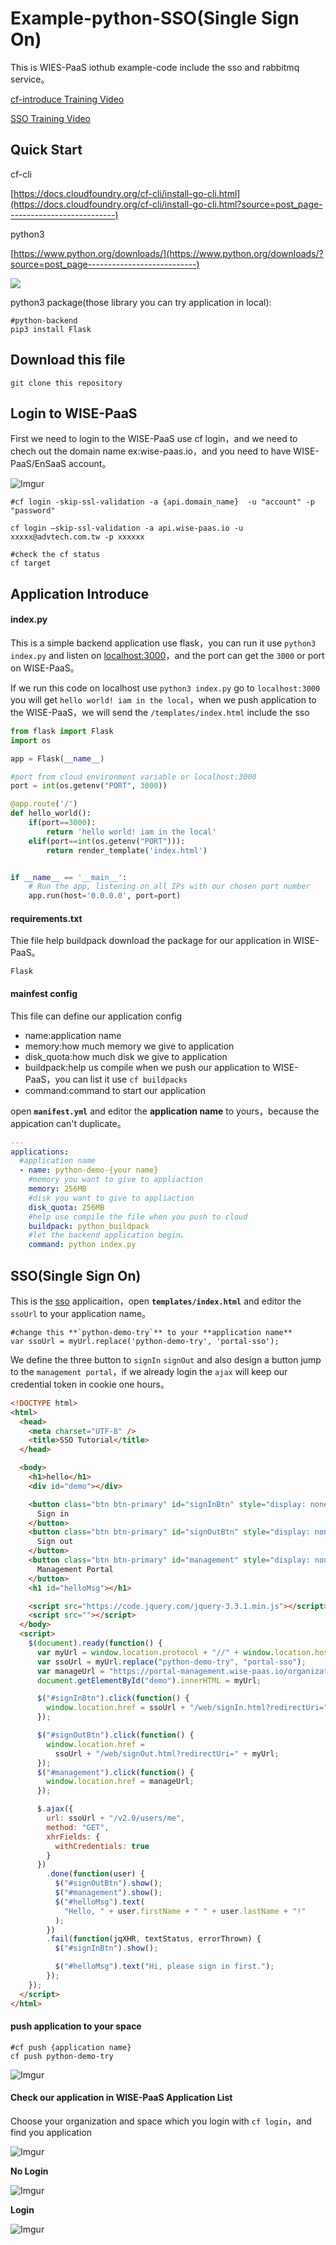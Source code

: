 # Example-python-SSO(Single Sign On)

This is WIES-PaaS iothub example-code include the sso and rabbitmq service。

[cf-introduce Training Video](https://advantech.wistia.com/medias/ll0ov3ce9e)

[SSO Training Video](https://advantech.wistia.com/medias/vay5uug5q6)

## Quick Start

cf-cli

[https://docs.cloudfoundry.org/cf-cli/install-go-cli.html](https://docs.cloudfoundry.org/cf-cli/install-go-cli.html?source=post_page---------------------------)

python3

[https://www.python.org/downloads/](https://www.python.org/downloads/?source=post_page---------------------------)

![](https://cdn-images-1.medium.com/max/2000/1*iJwh3dROjmveF8x1rC6zag.png)

python3 package(those library you can try application in local):

    #python-backend
    pip3 install Flask

## Download this file

    git clone this repository

## Login to WISE-PaaS

First we need to login to the WISE-PaaS use cf login，and we need to chech out the domain name ex:wise-paas.io，and you need to have WISE-PaaS/EnSaaS account。

![Imgur](https://i.imgur.com/JNJmxFy.png)

    #cf login -skip-ssl-validation -a {api.domain_name}  -u "account" -p "password"

    cf login –skip-ssl-validation -a api.wise-paas.io -u xxxxx@advtech.com.tw -p xxxxxx

    #check the cf status
    cf target

## Application Introduce

#### index.py

This is a simple backend application use flask，you can run it use `python3 index.py` and listen on [localhost:3000](localhost:3000)，and the port can get the `3000` or port on WISE-PaaS。

If we run this code on localhost use `python3 index.py` go to `localhost:3000` you will get `hello world! iam in the local`，when we push application to the WISE-PaaS，we will send the `/templates/index.html` include the sso

```py
from flask import Flask
import os

app = Flask(__name__)

#port from cloud environment variable or localhost:3000
port = int(os.getenv("PORT", 3000))

@app.route('/')
def hello_world():
    if(port==3000):
        return 'hello world! iam in the local'
    elif(port==int(os.getenv("PORT"))):
        return render_template('index.html')


if __name__ == '__main__':
    # Run the app, listening on all IPs with our chosen port number
    app.run(host='0.0.0.0', port=port)

```

#### requirements.txt

Thie file help buildpack download the package for our application in WISE-PaaS。

```
Flask

```

#### mainfest config

This file can define our application config

- name:application name
- memory:how much memory we give to application
- disk_quota:how much disk we give to application
- buildpack:help us compile when we push our application to WISE-PaaS，you can list it use `cf buildpacks`
- command:command to start our application

open **`manifest.yml`** and editor the **application name** to yours，because the appication can't duplicate。

```yml
---
applications:
  #application name
  - name: python-demo-{your name}
    #memory you want to give to appliaction
    memory: 256MB
    #disk you want to give to appliaction
    disk_quota: 256MB
    #help use compile the file when you push to cloud
    buildpack: python_buildpack
    #let the backend application begin。
    command: python index.py
```

## SSO(Single Sign On)

This is the [sso](https://advantech.wistia.com/medias/vay5uug5q6) applicaition，open **`templates/index.html`** and editor the `ssoUrl` to your application name。

    #change this **`python-demo-try`** to your **application name**
    var ssoUrl = myUrl.replace('python-demo-try', 'portal-sso');

We define the three button to `signIn` `signOut` and also design a button jump to the `management portal`，if we already login the `ajax` will keep our credential token in cookie one hours。

```html
<!DOCTYPE html>
<html>
  <head>
    <meta charset="UTF-8" />
    <title>SSO Tutorial</title>
  </head>

  <body>
    <h1>hello</h1>
    <div id="demo"></div>

    <button class="btn btn-primary" id="signInBtn" style="display: none;">
      Sign in
    </button>
    <button class="btn btn-primary" id="signOutBtn" style="display: none;">
      Sign out
    </button>
    <button class="btn btn-primary" id="management" style="display: none;">
      Management Portal
    </button>
    <h1 id="helloMsg"></h1>

    <script src="https://code.jquery.com/jquery-3.3.1.min.js"></script>
    <script src=""></script>
  </body>
  <script>
    $(document).ready(function() {
      var myUrl = window.location.protocol + "//" + window.location.hostname;
      var ssoUrl = myUrl.replace("python-demo-try", "portal-sso");
      var manageUrl = "https://portal-management.wise-paas.io/organizations";
      document.getElementById("demo").innerHTML = myUrl;

      $("#signInBtn").click(function() {
        window.location.href = ssoUrl + "/web/signIn.html?redirectUri=" + myUrl;
      });

      $("#signOutBtn").click(function() {
        window.location.href =
          ssoUrl + "/web/signOut.html?redirectUri=" + myUrl;
      });
      $("#management").click(function() {
        window.location.href = manageUrl;
      });

      $.ajax({
        url: ssoUrl + "/v2.0/users/me",
        method: "GET",
        xhrFields: {
          withCredentials: true
        }
      })
        .done(function(user) {
          $("#signOutBtn").show();
          $("#management").show();
          $("#helloMsg").text(
            "Hello, " + user.firstName + " " + user.lastName + "!"
          );
        })
        .fail(function(jqXHR, textStatus, errorThrown) {
          $("#signInBtn").show();

          $("#helloMsg").text("Hi, please sign in first.");
        });
    });
  </script>
</html>
```

#### push application to your space

    #cf push {application name}
    cf push python-demo-try

![Imgur](https://i.imgur.com/ZjrjuTW.png)

#### Check our application in WISE-PaaS Application List

Choose your organization and space which you login with `cf login`，and find you application

![Imgur](https://i.imgur.com/jt4bf5U.png)

**No Login**

![Imgur](https://i.imgur.com/9GDgy8z.png)

**Login**

![Imgur](https://i.imgur.com/oN5C35x.png)
